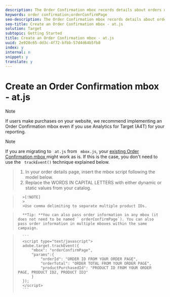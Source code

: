 ```yaml
---
description: The Order Confirmation mbox records details about orders on your site and allows reporting based on revenue and orders. The Order Confirmation mbox can also drive recommendation algorithms, such as "People who bought product x also bought product y."
keywords: order confirmation;orderConfirmPage
seo-description: The Order Confirmation mbox records details about orders on your site and allows reporting based on revenue and orders. The Order Confirmation mbox can also drive recommendation algorithms, such as "People who bought product x also bought product y."
seo-title: Create an Order Confirmation mbox - at.js
solution: Target
subtopic: Getting Started
title: Create an Order Confirmation mbox - at.js
uuid: 2e928c65-dd3c-4f72-bfbb-57d4d64b5fb8
index: y
internal: n
snippet: y
translate: y
---
```


# Create an Order Confirmation mbox - at.js


>[!NOTE]
>
>If users make purchases on your website, we recommend implementing an Order Confirmation mbox even if you use Analytics for Target (A4T) for your reporting.




>[!NOTE]
>
>If you are migrating to ` at.js` from ` mbox.js`, your [ existing Order Confirmation mbox ](../c_seting_up_target/c_implementing_target/t_mbox_download/t_orderconfirm_create.md#task_0036D5F6C062442788BB55E872816D82) might work as is. If this is the case, you don't need to use the ` trackEvent()` technique explained below. 



>1. In your order details page, insert the mbox script following the model below.
>1. Replace the WORDS IN CAPITAL LETTERS with either dynamic or static values from your catalog.


>       >[!NOTE]
>       >
>       >Use comma delimiting to separate multiple product IDs.


>       **Tip: **You can also pass order information in any mbox (it does not need to be named ` orderConfirmPage`). You can also pass order information in multiple mboxes within the same campaign. 

>    
>       ```
>       <script type="text/javascript"> 
>       adobe.target.trackEvent({ 
>           "mbox": "orderConfirmPage", 
>           "params":{  
>               "orderId": "ORDER ID FROM YOUR ORDER PAGE",  
>               "orderTotal": "ORDER TOTAL FROM YOUR ORDER PAGE",  
>               "productPurchasedId": "PRODUCT ID FROM YOUR ORDER PAGE, PRODUCT ID2, PRODUCT ID3"  
>           } 
>       }); 
>       </script> 
>       ```

